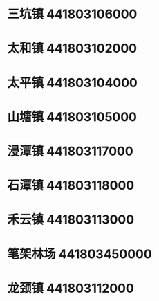 # 三坑镇 441803106000
# 太和镇 441803102000
# 太平镇 441803104000
# 山塘镇 441803105000
# 浸潭镇 441803117000
# 石潭镇 441803118000
# 禾云镇 441803113000
# 笔架林场 441803450000
# 龙颈镇 441803112000
